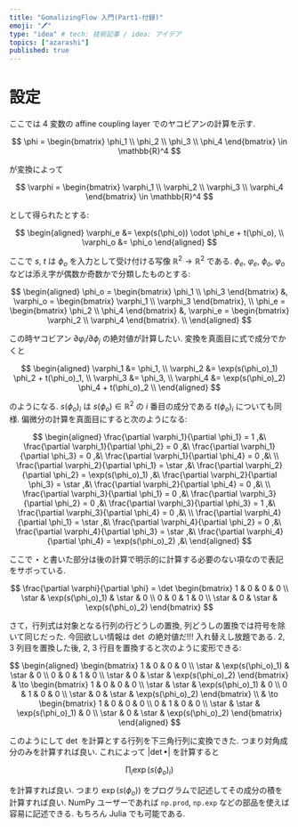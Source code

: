 ```yaml
---
title: "GomalizingFlow 入門(Part1-付録)"
emoji: "🖊"
type: "idea" # tech: 技術記事 / idea: アイデア
topics: ["azarashi"]
published: true
---
```


# 設定

ここでは 4 変数の affine coupling layer でのヤコビアンの計算を示す.

$$
\phi = \begin{bmatrix}
\phi_1 \\ \phi_2 \\ \phi_3 \\ \phi_4
\end{bmatrix} \in \mathbb{R}^4
$$

が変換によって

$$
\varphi = \begin{bmatrix}
\varphi_1 \\ \varphi_2 \\ \varphi_3 \\ \varphi_4
\end{bmatrix} \in \mathbb{R}^4
$$

として得られたとする:

$$
\begin{aligned}
\varphi_e &= \exp(s(\phi_o)) \odot \phi_e + t(\phi_o), \\
\varphi_o &= \phi_o
\end{aligned}
$$

ここで $s$, $t$ は $\phi_o$ を入力として受け付ける写像 $\mathbb{R}^2 \to \mathbb{R}^2$ である. $\phi_e$, $\varphi_e$, $\phi_o$, $\varphi_o$ などは添え字が偶数か奇数かで分類したものとする:

$$
\begin{aligned}
\phi_o = \begin{bmatrix} \phi_1 \\ \phi_3 \end{bmatrix} &,
\varphi_o = \begin{bmatrix} \varphi_1 \\ \varphi_3 \end{bmatrix}, \\
\phi_e = \begin{bmatrix} \phi_2 \\ \phi_4 \end{bmatrix} &,
\varphi_e = \begin{bmatrix} \varphi_2 \\ \varphi_4 \end{bmatrix}. \\
\end{aligned}
$$ 


この時ヤコビアン $\partial{\varphi_i}/\partial{\phi_j}$ の絶対値が計算したい. 変換を真面目に式で成分でかくと

$$
\begin{aligned}
	\varphi_1 &= \phi_1, \\
	\varphi_2 &= \exp(s(\phi_o)_1) \phi_2 + t(\phi_o)_1, \\
	\varphi_3 &= \phi_3, \\
	\varphi_4 &= \exp(s(\phi_o)_2) \phi_4 + t(\phi_o)_2 \\
\end{aligned}
$$

のようになる. $s(\phi_o)_i$ は $s(\phi_o)\in\mathbb{R}^2$ の $i$ 番目の成分である $t(\phi_o)_i$ についても同様. 偏微分の計算を真面目にすると次のようになる:

$$
\begin{aligned}
\frac{\partial \varphi_1}{\partial \phi_1} = 1 ,&\ 
\frac{\partial \varphi_1}{\partial \phi_2} = 0 ,&\ 
\frac{\partial \varphi_1}{\partial \phi_3} = 0 ,&\ 
\frac{\partial \varphi_1}{\partial \phi_4} = 0 ,&\ 
\\
\frac{\partial \varphi_2}{\partial \phi_1} = \star ,&\ 
\frac{\partial \varphi_2}{\partial \phi_2} = \exp(s(\phi_o)_1) ,&\ 
\frac{\partial \varphi_2}{\partial \phi_3} = \star ,&\ 
\frac{\partial \varphi_2}{\partial \phi_4} = 0 ,&\ 
\\
\frac{\partial \varphi_3}{\partial \phi_1} = 0 ,&\ 
\frac{\partial \varphi_3}{\partial \phi_2} = 0 ,&\ 
\frac{\partial \varphi_3}{\partial \phi_3} = 1 ,&\ 
\frac{\partial \varphi_3}{\partial \phi_4} = 0 ,&\ 
\\
\frac{\partial \varphi_4}{\partial \phi_1} = \star ,&\ 
\frac{\partial \varphi_4}{\partial \phi_2} = 0 ,&\ 
\frac{\partial \varphi_4}{\partial \phi_3} = \star ,&\ 
\frac{\partial \varphi_4}{\partial \phi_4} = \exp(s(\phi_o)_2) ,&\ 
\end{aligned}
$$

ここで $\star$ と書いた部分は後の計算で明示的に計算する必要のない項なので表記をサボっている.

$$
\frac{\partial \varphi}{\partial \phi} = 
\det 
\begin{bmatrix}
	1 & 0 & 0 & 0 \\
	\star & \exp(s(\phi_o)_1) & \star & 0 \\
	0 & 0 & 1 & 0 \\
	\star & 0 & \star & \exp(s(\phi_o)_2)
\end{bmatrix}
$$

さて，行列式は対象となる行列の行どうしの置換, 列どうしの置換では符号を除いて同じだった. 今回欲しい情報は $\det$ の絶対値だ!!! 入れ替えし放題である.
2, 3 列目を置換した後, 2, 3 行目を置換すると次のように変形できる:

$$
\begin{aligned}
\begin{bmatrix}
	1 & 0 & 0 & 0 \\
	\star & \exp(s(\phi_o)_1) & \star & 0 \\
	0 & 0 & 1 & 0 \\
	\star & 0 & \star & \exp(s(\phi_o)_2)
\end{bmatrix}
& \to
\begin{bmatrix}
	1 & 0 & 0 & 0 \\
	\star & \star & \exp(s(\phi_o)_1) & 0 \\
	0 & 1 & 0 & 0 \\
	\star & 0 & \star & \exp(s(\phi_o)_2)
\end{bmatrix}
\\
&	\to 
\begin{bmatrix}
	1 & 0 & 0 & 0 \\
	0 & 1 & 0 & 0 \\
	\star & \star & \exp(s(\phi_o)_1) & 0 \\
	\star & 0 & \star & \exp(s(\phi_o)_2)
\end{bmatrix}
\end{aligned}
$$

このようにして $\det$ を計算とする行列を下三角行列に変換できた. つまり対角成分のみを計算すれば良い. これによって $|\det \bullet|$ を計算すると 

$$
\prod_i\exp(s(\phi_o)_i)
$$

を計算すれば良い. つまり $\exp(s(\phi_o))$ をプログラムで記述してその成分の積を計算すれば良い. NumPy ユーザーであれば `np.prod`, `np.exp` などの部品を使えば容易に記述できる. もちろん Julia でも可能である.

